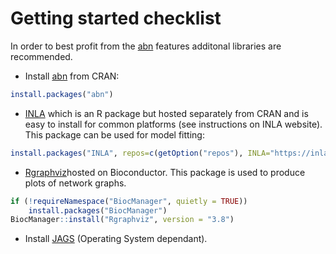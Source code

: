 # Getting started checklist

In order to best profit from the [abn](https://cran.r-project.org/package=abn) features additonal libraries are recommended.

- Install [abn](https://cran.r-project.org/package=abn) from CRAN:
```r
install.packages("abn")
```
- [INLA](http://www.r-inla.org/) which is an R package but hosted separately from CRAN and is easy to install for common platforms (see instructions on INLA website). This package can be used for model fitting:
```r
install.packages("INLA", repos=c(getOption("repos"), INLA="https://inla.r-inla-download.org/R/stable"), dep=TRUE)
```
- [Rgraphviz](http://www.bioconductor.org/packages/release/bioc/html/Rgraphviz.html)hosted on  Bioconductor. This package is used to produce plots of network graphs.
```r
if (!requireNamespace("BiocManager", quietly = TRUE))
    install.packages("BiocManager")
BiocManager::install("Rgraphviz", version = "3.8")
```
- Install [JAGS](http://mcmc-jags.sourceforge.net/) (Operating System dependant). 
